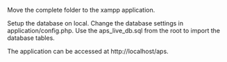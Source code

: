 Move the complete folder to the xampp application.

Setup the database on local. Change the database settings in application/config.php. Use the aps_live_db.sql from the root to import the database tables.

The application can be accessed at http://localhost/aps.
